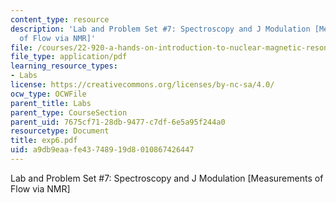 ```yaml
---
content_type: resource
description: 'Lab and Problem Set #7: Spectroscopy and J Modulation [Measurements
  of Flow via NMR]'
file: /courses/22-920-a-hands-on-introduction-to-nuclear-magnetic-resonance-january-iap-1997/a9db9eaafe43748919d8010867426447_exp6.pdf
file_type: application/pdf
learning_resource_types:
- Labs
license: https://creativecommons.org/licenses/by-nc-sa/4.0/
ocw_type: OCWFile
parent_title: Labs
parent_type: CourseSection
parent_uid: 7675cf71-28db-9477-c7df-6e5a95f244a0
resourcetype: Document
title: exp6.pdf
uid: a9db9eaa-fe43-7489-19d8-010867426447
---
```

Lab and Problem Set #7: Spectroscopy and J Modulation [Measurements of Flow via NMR]